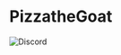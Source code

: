 # PizzatheGoat
![Discord](https://img.shields.io/discord/1119555688339873852?style=for-the-badge&logo=Discord&logoColor=white&label=Discord)

